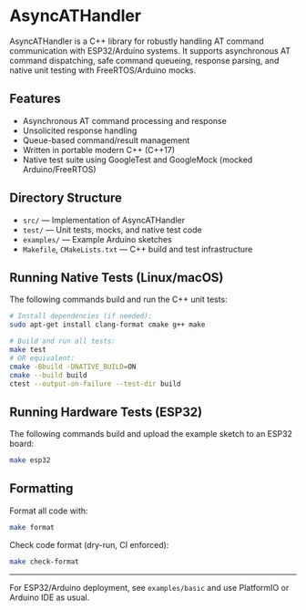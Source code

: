 # AsyncATHandler

AsyncATHandler is a C++ library for robustly handling AT command communication with ESP32/Arduino systems. It supports asynchronous AT command dispatching, safe command queueing, response parsing, and native unit testing with FreeRTOS/Arduino mocks.

## Features
- Asynchronous AT command processing and response
- Unsolicited response handling
- Queue-based command/result management
- Written in portable modern C++ (C++17)
- Native test suite using GoogleTest and GoogleMock (mocked Arduino/FreeRTOS)

## Directory Structure
- `src/` — Implementation of AsyncATHandler
- `test/` — Unit tests, mocks, and native test code
- `examples/` — Example Arduino sketches
- `Makefile`, `CMakeLists.txt` — C++ build and test infrastructure

## Running Native Tests (Linux/macOS)
The following commands build and run the C++ unit tests:

```sh
# Install dependencies (if needed):
sudo apt-get install clang-format cmake g++ make

# Build and run all tests:
make test
# OR equivalent:
cmake -Bbuild -DNATIVE_BUILD=ON
cmake --build build
ctest --output-on-failure --test-dir build
```

## Running Hardware Tests (ESP32)
The following commands build and upload the example sketch to an ESP32 board:
```sh
make esp32
```

## Formatting
Format all code with:
```sh
make format
```
Check code format (dry-run, CI enforced):
```sh
make check-format
```

---
For ESP32/Arduino deployment, see `examples/basic` and use PlatformIO or Arduino IDE as usual.
